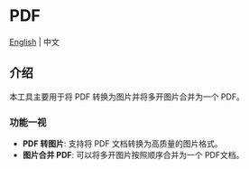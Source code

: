 # PDF

[English](./README.md) | 中文

## 介绍

本工具主要用于将 PDF 转换为图片并将多开图片合并为一个 PDF。

### 功能一视

- **PDF 转图片**: 支持将 PDF 文档转换为高质量的图片格式。
- **图片合并 PDF**: 可以将多开图片按照顺序合并为一个 PDF文档。